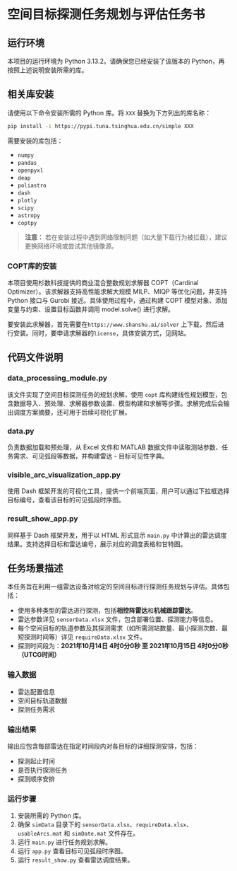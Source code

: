 # 空间目标探测任务规划与评估任务书

## 运行环境
本项目的运行环境为 Python 3.13.2。请确保您已经安装了该版本的 Python，再按照上述说明安装所需的库。

## 相关库安装

请使用以下命令安装所需的 Python 库。将 `XXX` 替换为下方列出的库名称：

```bash
pip install -i https://pypi.tuna.tsinghua.edu.cn/simple XXX
```

需要安装的库包括：

- `numpy`
- `pandas`
- `openpyxl`
- `deap`
- `poliastro`
- `dash`
- `plotly`
- `scipy`
- `astropy`
- `coptpy`

> **注意：** 若在安装过程中遇到网络限制问题（如大量下载行为被拦截），建议更换网络环境或尝试其他镜像源。

### COPT库的安装

本项目使用杉数科技提供的商业混合整数规划求解器 COPT（Cardinal Optimizer）。该求解器支持高性能求解大规模 MILP、MIQP 等优化问题，并支持 Python 接口与 Gurobi 接近。具体使用过程中，通过构建 COPT 模型对象、添加变量与约束、设置目标函数并调用 model.solve() 进行求解。

要安装此求解器，首先需要在``https://www.shanshu.ai/solver`` 上下载，然后进行安装。同时，要申请求解器的`license`，具体安装方式，见网站。


## 代码文件说明
### data_processing_module.py
该文件实现了空间目标探测任务的规划求解，使用 `copt` 库构建线性规划模型，包含数据导入、预处理、求解器参数设置、模型构建和求解等步骤。求解完成后会输出调度方案摘要，还可用于后续可视化扩展。

### data.py
负责数据加载和预处理，从 Excel 文件和 MATLAB 数据文件中读取测站参数、任务需求、可见弧段等数据，并构建雷达 - 目标可见性字典。

### visible_arc_visualization_app.py
使用 Dash 框架开发的可视化工具，提供一个前端页面，用户可以通过下拉框选择目标编号，查看该目标的可见弧段时序图。

### result_show_app.py
同样基于 Dash 框架开发，用于以 HTML 形式显示 `main.py` 中计算出的雷达调度结果。支持选择目标和雷达编号，展示对应的调度表格和甘特图。

## 任务场景描述

本任务旨在利用一组雷达设备对给定的空间目标进行探测任务规划与评估。具体包括：

- 使用多种类型的雷达进行探测，包括**相控阵雷达**和**机械跟踪雷达**。
- 雷达参数详见 `sensorData.xlsx` 文件，包含部署位置、探测能力等信息。
- 每个空间目标的轨道参数及其探测需求（如所需测站数量、最小探测次数、最短探测时间等）详见 `requireData.xlsx` 文件。
- 探测时间段为：**2021年10月14日 4时0分0秒 至 2021年10月15日 4时0分0秒（UTCG时间）**

### 输入数据

- 雷达配置信息
- 空间目标轨道数据
- 探测任务需求

### 输出结果
输出应包含每部雷达在指定时间段内对各目标的详细探测安排，包括：

- 探测起止时间
- 是否执行探测任务
- 探测顺序安排

### 运行步骤
1. 安装所需的 Python 库。
2. 确保 `simData` 目录下的 `sensorData.xlsx`、`requireData.xlsx`、`usableArcs.mat` 和 `simDate.mat` 文件存在。
3. 运行 `main.py` 进行任务规划求解。
4. 运行 `app.py` 查看目标可见弧段时序图。
5. 运行 `result_show.py` 查看雷达调度结果。